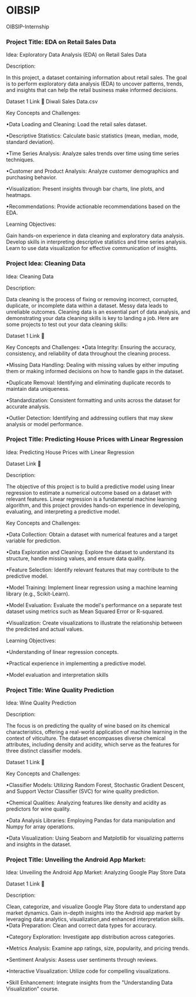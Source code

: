 # OIBSIP
OIBSIP-Internship 
### Project Title: EDA on Retail Sales Data

Idea: Exploratory Data Analysis (EDA) on Retail Sales Data


Description:

In this project, a dataset containing information about retail sales. The goal is
to perform exploratory data analysis (EDA) to uncover patterns, trends, and insights that can
help the retail business make informed decisions.


Dataset  1 Link 🔗 Diwali Sales Data.csv

Key Concepts and Challenges:

•Data Loading and Cleaning: Load the retail sales dataset.

•Descriptive Statistics: Calculate basic statistics (mean, median, mode, standard deviation).

•Time Series Analysis: Analyze sales trends over time using time series techniques.

•Customer and Product Analysis: Analyze customer demographics and purchasing behavior.

•Visualization: Present insights through bar charts, line plots, and heatmaps.

•Recommendations: Provide actionable recommendations based on the EDA.

Learning Objectives:

Gain hands-on experience in data cleaning and exploratory data analysis.
Develop skills in interpreting descriptive statistics and time series analysis.
Learn to use data visualization for effective communication of insights.

### Project Idea: Cleaning Data
Idea: Cleaning Data


Description:


Data cleaning is the process of fixing or removing incorrect, corrupted, duplicate, or incomplete
data within a dataset. Messy data leads to unreliable outcomes. Cleaning data is an essential
part of data analysis, and demonstrating your data cleaning skills is key to landing a job. Here
are some projects to test out your data cleaning skills: 

Dataset 1 Link 🔗 

Key Concepts and Challenges:
•Data Integrity: Ensuring the accuracy, consistency, and reliability of data throughout the
cleaning process.

•Missing Data Handling: Dealing with missing values by either imputing them or making informed decisions on how to handle gaps in the dataset.

•Duplicate Removal: Identifying and eliminating duplicate records to maintain data uniqueness.

•Standardization: Consistent formatting and units across the dataset for accurate analysis.

•Outlier Detection: Identifying and addressing outliers that may skew analysis or model performance.

### Project Title: Predicting House Prices with Linear Regression

Idea: Predicting House Prices with Linear Regression


Dataset Link 🔗 


Description:

The objective of this project is to build a predictive model using linear regression to estimate a numerical outcome based on a dataset with relevant features. Linear regression is a fundamental machine learning algorithm, and this project provides hands-on experience in developing, evaluating, and interpreting a predictive model.


Key Concepts and Challenges:

•Data Collection: Obtain a dataset with numerical features and a target variable for prediction.

•Data Exploration and Cleaning: Explore the dataset to understand its structure, handle missing values, and ensure data quality.

•Feature Selection: Identify relevant features that may contribute to the predictive model.

•Model Training: Implement linear regression using a machine learning library (e.g., Scikit-Learn).

•Model Evaluation: Evaluate the model's performance on a separate test dataset using metrics such as Mean Squared Error or R-squared.

•Visualization: Create visualizations to illustrate the relationship between the predicted and
actual values.


Learning Objectives:

•Understanding of linear regression concepts.

•Practical experience in implementing a predictive model.

•Model evaluation and interpretation skills


### Project Title: Wine Quality Prediction

Idea: Wine Quality Prediction


Description:


The focus is on predicting the quality of wine based on its chemical characteristics, offering a
real-world application of machine learning in the context of viticulture. The dataset
encompasses diverse chemical attributes, including density and acidity, which serve as the
features for three distinct classifier models.


Dataset 1 Link 🔗 


Key Concepts and Challenges:

•Classifier Models: Utilizing Random Forest, Stochastic Gradient Descent, and Support Vector Classifier (SVC) for wine quality prediction.

•Chemical Qualities: Analyzing features like density and acidity as predictors for wine quality.

•Data Analysis Libraries: Employing Pandas for data manipulation and Numpy for array operations.

•Data Visualization: Using Seaborn and Matplotlib for visualizing patterns and insights in the
dataset.


### Project Title: Unveiling the Android App Market: 

Idea: Unveiling the Android App Market: Analyzing Google Play Store Data


Dataset 1 Link 🔗 


Description:

Clean, categorize, and visualize Google Play Store data to understand app market dynamics.
Gain in-depth insights into the Android app market by leveraging data analytics, visualization,and enhanced interpretation skills.
•Data Preparation: Clean and correct data types for accuracy.

•Category Exploration: Investigate app distribution across categories.

•Metrics Analysis: Examine app ratings, size, popularity, and pricing trends.

•Sentiment Analysis: Assess user sentiments through reviews.

•Interactive Visualization: Utilize code for compelling visualizations.

•Skill Enhancement: Integrate insights from the "Understanding Data Visualization" course.





